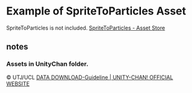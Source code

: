 # Example of SpriteToParticles Asset

SpriteToParticles is not included.
[SpriteToParticles \- Asset Store](https://www.assetstore.unity3d.com/#!/content/69765?aid=1100lK2n&pubref=github)


## notes

### Assets in UnityChan folder.

© UTJ/UCL
[DATA DOWNLOAD\-Guideline \| UNITY\-CHAN\! OFFICIAL WEBSITE](http://unity-chan.com/contents/guideline_en/)
